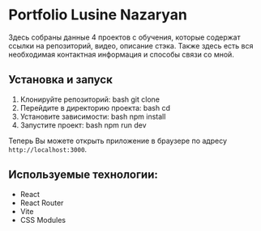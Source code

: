 # Portfolio Lusine Nazaryan

Здесь собраны данные 4 проектов с обучения, которые содержат ссылки на репозиторий, видео, описание стэка. Также здесь есть вся необходимая контактная информация и способы связи со мной.

## Установка и запуск

1. Клонируйте репозиторий:
   bash
   git clone
2. Перейдите в директорию проекта:
   bash
   cd
3. Установите зависимости:
   bash
   npm install
4. Запустите проект:
   bash
   npm run dev

Теперь Вы можете открыть приложение в браузере по адресу `http://localhost:3000`.

## Используемые технологии:

- React
- React Router
- Vite
- CSS Modules
